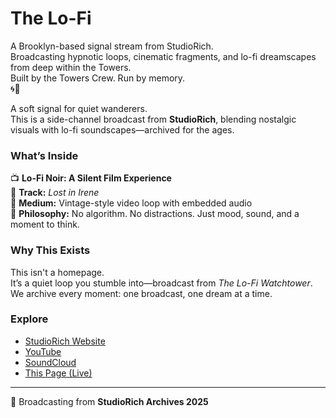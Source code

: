 # The Lo-Fi 

A Brooklyn-based signal stream from StudioRich.  
Broadcasting hypnotic loops, cinematic fragments, and lo-fi dreamscapes from deep within the Towers.  
Built by the Towers Crew. Run by memory.  
🌀📡  


A soft signal for quiet wanderers.  
This is a side-channel broadcast from **StudioRich**, blending nostalgic visuals with lo-fi soundscapes—archived for the ages.

### What’s Inside  
📺 **Lo-Fi Noir: A Silent Film Experience**  
🎵 **Track:** *Lost in Irene*  
📼 **Medium:** Vintage-style video loop with embedded audio  
🧠 **Philosophy:** No algorithm. No distractions. Just mood, sound, and a moment to think.

### Why This Exists  
This isn't a homepage.  
It’s a quiet loop you stumble into—broadcast from *The Lo-Fi Watchtower*.  
We archive every moment: one broadcast, one dream at a time.

### Explore  
- [StudioRich Website](https://studiorich.shop)  
- [YouTube](https://www.youtube.com/@StudioRich)  
- [SoundCloud](https://soundcloud.com/studiorich)  
- [This Page (Live)](https://studiorxch.github.io/lofi/)  

---

📡 Broadcasting from **StudioRich Archives 2025**
